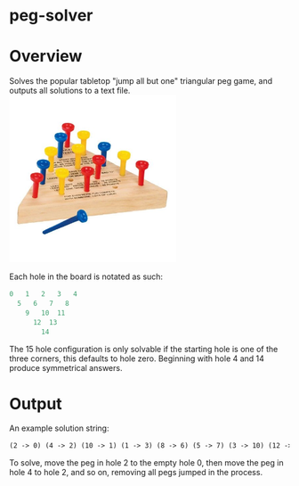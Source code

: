 # peg-solver
<h1>Overview</h1>
Solves the popular tabletop "jump all but one" triangular peg game, and outputs all solutions to a text file.
<img src=/pegs.jpeg width=300 height=300>

Each hole in the board is notated as such:
```python
0   1   2   3   4
  5   6   7   8
    9   10  11
      12  13
        14        
```

The 15 hole configuration is only solvable if the starting hole is one of the three corners,
this defaults to hole zero. Beginning with hole 4 and 14 produce symmetrical answers.

<h1>Output</h1>

An example solution string:

```html
(2 -> 0) (4 -> 2) (10 -> 1) (1 -> 3) (8 -> 6) (5 -> 7) (3 -> 10) (12 -> 5) (0 -> 9) (13 -> 8) (9 -> 11) (8 -> 13) (14 -> 11) 
```
To solve, move the peg in hole 2 to the empty hole 0, then move the peg in hole 4 to hole 2, and so on, removing all pegs jumped in the process.



